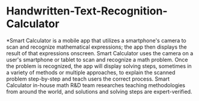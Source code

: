 # Handwritten-Text-Recognition-Calculator

*Smart Calculator is a mobile app that utilizes a smartphone's
camera to scan and recognize mathematical expressions; the app then
displays the result of that expressions onscreen. Smart Calculator uses
the camera on a user's smartphone or tablet to scan and recognize a
math problem. Once the problem is recognized, the app will display
solving steps, sometimes in a variety of methods or multiple approaches,
to explain the scanned problem step-by-step and teach users the correct
process. Smart Calculator in-house math R&D team researches
teaching methodologies from around the world, and solutions and
solving steps are expert-verified.

